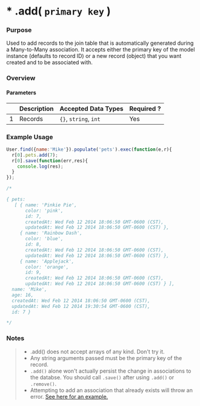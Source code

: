 # * .add( `primary key` )
### Purpose
Used to add records to the join table that is automatically generated during a Many-to-Many association.  It accepts either the primary key of the model instance (defaults to record ID) or a new record (object) that you want created and to be associated with.

### Overview
#### Parameters

|   |     Description     | Accepted Data Types | Required ? |
|---|---------------------|---------------------|------------|
| 1 |    Records    | `{}`, `string`, `int`  | Yes |


### Example Usage

```javascript
User.find({name:'Mike'}).populate('pets').exec(function(e,r){
  r[0].pets.add(7);
  r[0].save(function(err,res){
    console.log(res);
  }
});

/*

{ pets:
   [ { name: 'Pinkie Pie',
       color: 'pink',
       id: 7,
       createdAt: Wed Feb 12 2014 18:06:50 GMT-0600 (CST),
       updatedAt: Wed Feb 12 2014 18:06:50 GMT-0600 (CST) },
     { name: 'Rainbow Dash',
       color: 'blue',
       id: 8,
       createdAt: Wed Feb 12 2014 18:06:50 GMT-0600 (CST),
       updatedAt: Wed Feb 12 2014 18:06:50 GMT-0600 (CST) },
     { name: 'Applejack',
       color: 'orange',
       id: 9,
       createdAt: Wed Feb 12 2014 18:06:50 GMT-0600 (CST),
       updatedAt: Wed Feb 12 2014 18:06:50 GMT-0600 (CST) } ],
  name: 'Mike',
  age: 16,
  createdAt: Wed Feb 12 2014 18:06:50 GMT-0600 (CST),
  updatedAt: Wed Feb 12 2014 19:30:54 GMT-0600 (CST),
  id: 7 }

*/

```



### Notes
> + .add() does not accept arrays of any kind.  Don't try it.
> + Any string arguments passed must be the primary key of the record.
> + `.add()` alone won't actually persist the change in associations to the databse.  You should call `.save()` after using `.add()` or `.remove()`.
> + Attempting to add an association that already exists will throw an error. [See here for an example.](https://github.com/balderdashy/waterline/issues/352)


<docmeta name="uniqueID" value="add574043">
<docmeta name="methodType" value="instance">
<docmeta name="importance" value="undefined">
<docmeta name="displayName" value=".add()">


